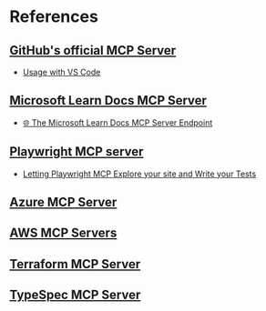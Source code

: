 # References

## [GitHub's official MCP Server](https://github.com/github/github-mcp-server)

- [Usage with VS Code](https://github.com/github/github-mcp-server?tab=readme-ov-file#usage-with-vs-code)

## [Microsoft Learn Docs MCP Server](https://github.com/MicrosoftDocs/mcp)

- [🌐 The Microsoft Learn Docs MCP Server Endpoint](https://github.com/microsoftdocs/mcp?tab=readme-ov-file#-the-microsoft-learn-docs-mcp-server-endpoint)

## [Playwright MCP server](https://github.com/microsoft/playwright-mcp)

- [Letting Playwright MCP Explore your site and Write your Tests](https://dev.to/debs_obrien/letting-playwright-mcp-explore-your-site-and-write-your-tests-mf1)

## [Azure MCP Server](https://github.com/Azure/azure-mcp)

## [AWS MCP Servers](https://github.com/awslabs/mcp)

## [Terraform MCP Server](https://github.com/hashicorp/terraform-mcp-server)

## [TypeSpec MCP Server](https://github.com/microsoft/typespec-mcp)
